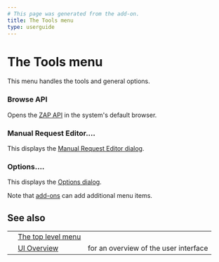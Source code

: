```yaml
---
# This page was generated from the add-on.
title: The Tools menu
type: userguide
---
```


# The Tools menu

This menu handles the tools and general options.

### Browse API

Opens the [ZAP API](/docs/desktop/start/features/api/) in the system's default browser.

### Manual Request Editor....

This displays the [Manual Request Editor dialog](/docs/desktop/ui/dialogs/man_req/).

### Options....

This displays the [Options dialog](/docs/desktop/ui/dialogs/options/).

Note that [add-ons](/docs/desktop/start/features/addons/) can add additional menu items.

## See also

|   |                                                |                                       |
|---|------------------------------------------------|---------------------------------------|
|   | [The top level menu](/docs/desktop/ui/tlmenu/) |                                       |
|   | [UI Overview](/docs/desktop/ui/)               | for an overview of the user interface |
